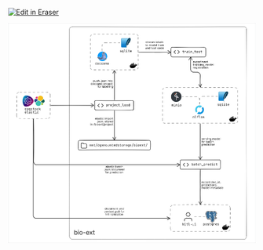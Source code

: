 <p><a target="_blank" href="https://app.eraser.io/workspace/VZ1go0zCrQwdDrYuslsj" id="edit-in-eraser-github-link"><img alt="Edit in Eraser" src="https://firebasestorage.googleapis.com/v0/b/second-petal-295822.appspot.com/o/images%2Fgithub%2FOpen%20in%20Eraser.svg?alt=media&amp;token=968381c8-a7e7-472a-8ed6-4a6626da5501"></a></p>

![bio-ext](/.eraser/VZ1go0zCrQwdDrYuslsj___Ye9wifjPOhT3yQd8rlWom1YCXIp2___---figure---pdjam6luRRhPcPc5ctbyx---figure---37cU0RCRoATOuKt2C98AGg.png "bio-ext")





<!--- Eraser file: https://app.eraser.io/workspace/VZ1go0zCrQwdDrYuslsj --->